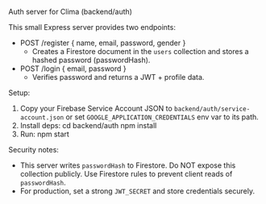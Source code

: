 Auth server for Clima (backend/auth)

This small Express server provides two endpoints:

- POST /register  { name, email, password, gender }
  - Creates a Firestore document in the `users` collection and stores a hashed password (passwordHash).
- POST /login { email, password }
  - Verifies password and returns a JWT + profile data.

Setup:
1. Copy your Firebase Service Account JSON to `backend/auth/service-account.json` or set `GOOGLE_APPLICATION_CREDENTIALS` env var to its path.
2. Install deps:
   cd backend/auth
   npm install
3. Run:
   npm start

Security notes:
- This server writes `passwordHash` to Firestore. Do NOT expose this collection publicly. Use Firestore rules to prevent client reads of `passwordHash`.
- For production, set a strong `JWT_SECRET` and store credentials securely.
